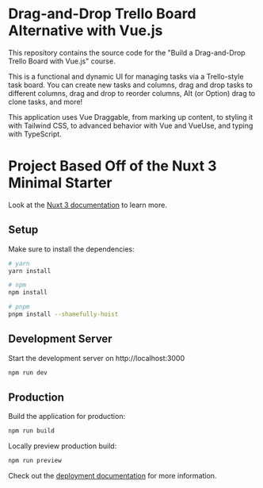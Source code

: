 # Drag-and-Drop Trello Board Alternative with Vue.js

This repository contains the source code for the "Build a Drag-and-Drop Trello Board with Vue.js" course.

This is a functional and dynamic UI for managing tasks via a Trello-style task board. You can create new tasks and columns, drag and drop tasks to different columns, drag and drop to reorder columns, Alt (or Option) drag to clone tasks, and more!

This application uses Vue Draggable, from marking up content, to styling it with Tailwind CSS, to advanced behavior with Vue and VueUse, and typing with TypeScript.

# Project Based Off of the Nuxt 3 Minimal Starter

Look at the [Nuxt 3 documentation](https://nuxt.com/docs/getting-started/introduction) to learn more.

## Setup

Make sure to install the dependencies:

```bash
# yarn
yarn install

# npm
npm install

# pnpm
pnpm install --shamefully-hoist
```

## Development Server

Start the development server on http://localhost:3000

```bash
npm run dev
```

## Production

Build the application for production:

```bash
npm run build
```

Locally preview production build:

```bash
npm run preview
```

Check out the [deployment documentation](https://nuxt.com/docs/getting-started/deployment) for more information.
